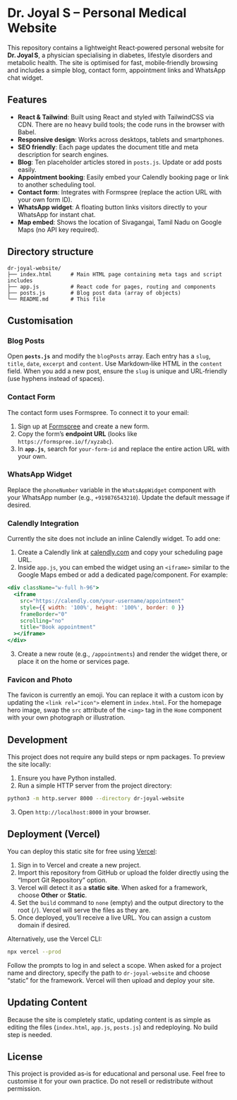 # Dr. Joyal S – Personal Medical Website

This repository contains a lightweight React‐powered personal website for **Dr. Joyal S**, a physician specialising in diabetes, lifestyle disorders and metabolic health. The site is optimised for fast, mobile‑friendly browsing and includes a simple blog, contact form, appointment links and WhatsApp chat widget.

## Features

- **React & Tailwind**: Built using React and styled with TailwindCSS via CDN. There are no heavy build tools; the code runs in the browser with Babel.
- **Responsive design**: Works across desktops, tablets and smartphones.
- **SEO friendly**: Each page updates the document title and meta description for search engines.
- **Blog**: Ten placeholder articles stored in `posts.js`. Update or add posts easily.
- **Appointment booking**: Easily embed your Calendly booking page or link to another scheduling tool.
- **Contact form**: Integrates with Formspree (replace the action URL with your own form ID).
- **WhatsApp widget**: A floating button links visitors directly to your WhatsApp for instant chat.
- **Map embed**: Shows the location of Sivagangai, Tamil Nadu on Google Maps (no API key required).

## Directory structure

```
dr-joyal-website/
├── index.html      # Main HTML page containing meta tags and script includes
├── app.js          # React code for pages, routing and components
├── posts.js        # Blog post data (array of objects)
└── README.md       # This file
```

## Customisation

### Blog Posts

Open **`posts.js`** and modify the `blogPosts` array. Each entry has a `slug`, `title`, `date`, `excerpt` and `content`. Use Markdown‑like HTML in the `content` field. When you add a new post, ensure the `slug` is unique and URL‑friendly (use hyphens instead of spaces).

### Contact Form

The contact form uses Formspree. To connect it to your email:

1. Sign up at [Formspree](https://formspree.io/) and create a new form.
2. Copy the form’s **endpoint URL** (looks like `https://formspree.io/f/xyzabc`).
3. In **`app.js`**, search for `your-form-id` and replace the entire action URL with your own.

### WhatsApp Widget

Replace the `phoneNumber` variable in the `WhatsAppWidget` component with your WhatsApp number (e.g., `+919876543210`). Update the default message if desired.

### Calendly Integration

Currently the site does not include an inline Calendly widget. To add one:

1. Create a Calendly link at [calendly.com](https://calendly.com/) and copy your scheduling page URL.
2. Inside `app.js`, you can embed the widget using an `<iframe>` similar to the Google Maps embed or add a dedicated page/component. For example:

```jsx
<div className="w-full h-96">
  <iframe
    src="https://calendly.com/your-username/appointment"
    style={{ width: '100%', height: '100%', border: 0 }}
    frameBorder="0"
    scrolling="no"
    title="Book appointment"
  ></iframe>
</div>
```

3. Create a new route (e.g., `/appointments`) and render the widget there, or place it on the home or services page.

### Favicon and Photo

The favicon is currently an emoji. You can replace it with a custom icon by updating the `<link rel="icon">` element in `index.html`. For the homepage hero image, swap the `src` attribute of the `<img>` tag in the `Home` component with your own photograph or illustration.

## Development

This project does not require any build steps or npm packages. To preview the site locally:

1. Ensure you have Python installed.
2. Run a simple HTTP server from the project directory:

```bash
python3 -m http.server 8000 --directory dr-joyal-website
```

3. Open `http://localhost:8000` in your browser.

## Deployment (Vercel)

You can deploy this static site for free using [Vercel](https://vercel.com/):

1. Sign in to Vercel and create a new project.
2. Import this repository from GitHub or upload the folder directly using the “Import Git Repository” option.
3. Vercel will detect it as a **static site**. When asked for a framework, choose **Other** or **Static**.
4. Set the `build` command to `none` (empty) and the output directory to the root (`/`). Vercel will serve the files as they are.
5. Once deployed, you’ll receive a live URL. You can assign a custom domain if desired.

Alternatively, use the Vercel CLI:

```bash
npx vercel --prod
```

Follow the prompts to log in and select a scope. When asked for a project name and directory, specify the path to `dr-joyal-website` and choose “static” for the framework. Vercel will then upload and deploy your site.

## Updating Content

Because the site is completely static, updating content is as simple as editing the files (`index.html`, `app.js`, `posts.js`) and redeploying. No build step is needed.

## License

This project is provided as‑is for educational and personal use. Feel free to customise it for your own practice. Do not resell or redistribute without permission.